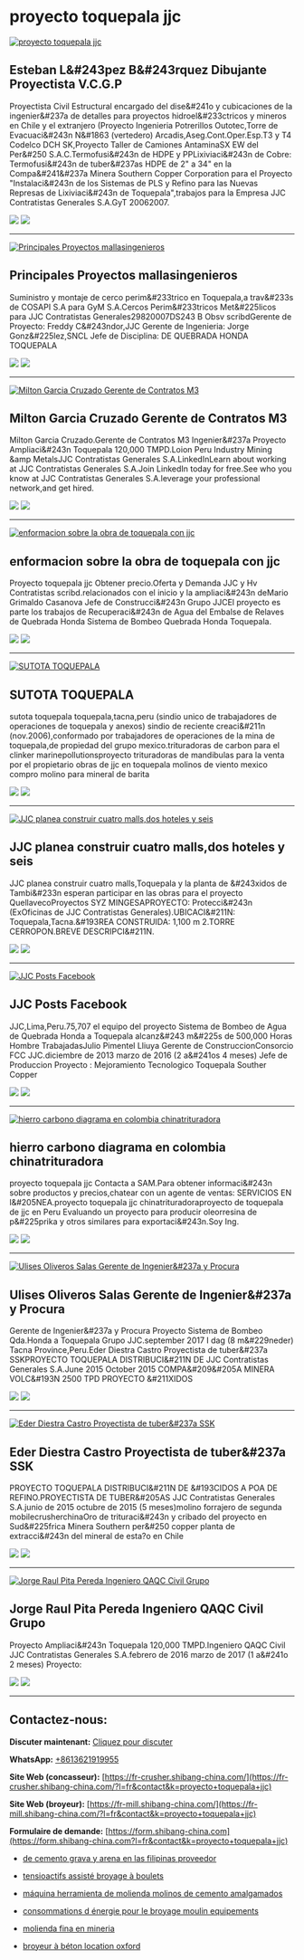 # proyecto toquepala jjc

<a href="https://swt.shibang-china.com/?l=fr&img&k=proyecto+toquepala+jjc" target="_blank">![proyecto toquepala jjc](http://static.shibang-china.com/all-800x300/1112.jpg)</a>

## Esteban L&#243pez B&#243rquez Dibujante Proyectista V.C.G.P
Proyectista Civil Estructural encargado del dise&#241o y cubicaciones de la ingenier&#237a de detalles para proyectos hidroel&#233ctricos y mineros en Chile y el extranjero (Proyecto Ingenieria Potrerillos Outotec,Torre de Evacuaci&#243n N&#1863 (vertedero) Arcadis,Aseg.Cont.Oper.Esp.T3 y T4 Codelco DCH SK,Proyecto Taller de Camiones AntaminaSX EW del Per&#250 S.A.C.Termofusi&#243n de HDPE y PPLixiviaci&#243n de Cobre: Termofusi&#243n de tuber&#237as HDPE de 2" a 34" en la Compa&#241&#237a Minera Southern Copper Corporation para el Proyecto "Instalaci&#243n de los Sistemas de PLS y Refino para las Nuevas Represas de Lixiviaci&#243n de Toquepala",trabajos para la Empresa JJC Contratistas Generales S.A.GyT 20062007.


<a href="https://whatsapp.shibangsoft.com/WhatsApp.php" target="_blank" title="WhatsApp">![](http://static.shibang-china.com/icon/whatsapp.png)</a> <a href="https://swt.shibang-china.com/?l=fr&icon&k=proyecto+toquepala+jjc" target="_blank">![](http://static.shibang-china.com/icon/chat-fr.png)</a>

---

<a href="https://swt.shibang-china.com/?l=fr&img&k=proyecto+toquepala+jjc" target="_blank">![Principales Proyectos mallasingenieros](http://static.shibang-china.com/all-800x300/877.jpg)</a>

## Principales Proyectos mallasingenieros
Suministro y montaje de cerco perim&#233trico en Toquepala,a trav&#233s de COSAPI S.A para GyM S.A.Cercos Perim&#233tricos Met&#225licos para JJC Contratistas Generales29820007DS243 B Obsv scribdGerente de Proyecto: Freddy C&#243ndor,JJC Gerente de Ingenieria: Jorge Gonz&#225lez,SNCL Jefe de Disciplina: DE QUEBRADA HONDA TOQUEPALA


<a href="https://whatsapp.shibangsoft.com/WhatsApp.php" target="_blank" title="WhatsApp">![](http://static.shibang-china.com/icon/whatsapp.png)</a> <a href="https://swt.shibang-china.com/?l=fr&icon&k=proyecto+toquepala+jjc" target="_blank">![](http://static.shibang-china.com/icon/chat-fr.png)</a>

---

<a href="https://swt.shibang-china.com/?l=fr&img&k=proyecto+toquepala+jjc" target="_blank">![Milton Garcia Cruzado Gerente de Contratos M3](http://static.shibang-china.com/all-800x300/1027.jpg)</a>

## Milton Garcia Cruzado Gerente de Contratos M3
Milton Garcia Cruzado.Gerente de Contratos M3 Ingenier&#237a Proyecto Ampliaci&#243n Toquepala 120,000 TMPD.Loion Peru Industry Mining &amp MetalsJJC Contratistas Generales S.A.LinkedInLearn about working at JJC Contratistas Generales S.A.Join LinkedIn today for free.See who you know at JJC Contratistas Generales S.A.leverage your professional network,and get hired.


<a href="https://whatsapp.shibangsoft.com/WhatsApp.php" target="_blank" title="WhatsApp">![](http://static.shibang-china.com/icon/whatsapp.png)</a> <a href="https://swt.shibang-china.com/?l=fr&icon&k=proyecto+toquepala+jjc" target="_blank">![](http://static.shibang-china.com/icon/chat-fr.png)</a>

---

<a href="https://swt.shibang-china.com/?l=fr&img&k=proyecto+toquepala+jjc" target="_blank">![enformacion sobre la obra de toquepala con jjc](http://static.shibang-china.com/all-800x300/637.jpg)</a>

## enformacion sobre la obra de toquepala con jjc
Proyecto toquepala jjc Obtener precio.Oferta y Demanda JJC y Hv Contratistas scribd.relacionados con el inicio y la ampliaci&#243n deMario Grimaldo Casanova Jefe de Construcci&#243n Grupo JJCEl proyecto es parte los trabajos de Recuperaci&#243n de Agua del Embalse de Relaves de Quebrada Honda Sistema de Bombeo Quebrada Honda Toquepala.


<a href="https://whatsapp.shibangsoft.com/WhatsApp.php" target="_blank" title="WhatsApp">![](http://static.shibang-china.com/icon/whatsapp.png)</a> <a href="https://swt.shibang-china.com/?l=fr&icon&k=proyecto+toquepala+jjc" target="_blank">![](http://static.shibang-china.com/icon/chat-fr.png)</a>

---

<a href="https://swt.shibang-china.com/?l=fr&img&k=proyecto+toquepala+jjc" target="_blank">![SUTOTA TOQUEPALA](http://static.shibang-china.com/all-800x300/1071.jpg)</a>

## SUTOTA TOQUEPALA
sutota toquepala toquepala,tacna,peru (sindio unico de trabajadores de operaciones de toquepala y anexos) sindio de reciente creaci&#211n (nov.2006),conformado por trabajadores de operaciones de la mina de toquepala,de propiedad del grupo mexico.trituradoras de carbon para el clinker marinepollutionsproyecto trituradoras de mandibulas para la venta por el propietario obras de jjc en toquepala molinos de viento mexico compro molino para mineral de barita


<a href="https://whatsapp.shibangsoft.com/WhatsApp.php" target="_blank" title="WhatsApp">![](http://static.shibang-china.com/icon/whatsapp.png)</a> <a href="https://swt.shibang-china.com/?l=fr&icon&k=proyecto+toquepala+jjc" target="_blank">![](http://static.shibang-china.com/icon/chat-fr.png)</a>

---

<a href="https://swt.shibang-china.com/?l=fr&img&k=proyecto+toquepala+jjc" target="_blank">![JJC planea construir cuatro malls,dos hoteles y seis](http://static.shibang-china.com/all-800x300/436.jpg)</a>

## JJC planea construir cuatro malls,dos hoteles y seis
JJC planea construir cuatro malls,Toquepala y la planta de &#243xidos de Tambi&#233n esperan participar en las obras para el proyecto QuellavecoProyectos SYZ MINGESAPROYECTO: Protecci&#243n (ExOficinas de JJC Contratistas Generales).UBICACI&#211N: Toquepala,Tacna.&#193REA CONSTRUIDA: 1,100 m 2.TORRE CERROPON.BREVE DESCRIPCI&#211N.


<a href="https://whatsapp.shibangsoft.com/WhatsApp.php" target="_blank" title="WhatsApp">![](http://static.shibang-china.com/icon/whatsapp.png)</a> <a href="https://swt.shibang-china.com/?l=fr&icon&k=proyecto+toquepala+jjc" target="_blank">![](http://static.shibang-china.com/icon/chat-fr.png)</a>

---

<a href="https://swt.shibang-china.com/?l=fr&img&k=proyecto+toquepala+jjc" target="_blank">![JJC Posts Facebook](http://static.shibang-china.com/all-800x300/781.jpg)</a>

## JJC Posts Facebook
JJC,Lima,Peru.75,707 el equipo del proyecto Sistema de Bombeo de Agua de Quebrada Honda a Toquepala alcanz&#243 m&#225s de 500,000 Horas Hombre TrabajadasJulio Pimentel Lliuya Gerente de ConstruccionConsorcio FCC JJC.diciembre de 2013 marzo de 2016 (2 a&#241os 4 meses) Jefe de Produccion Proyecto : Mejoramiento Tecnologico Toquepala Souther Copper


<a href="https://whatsapp.shibangsoft.com/WhatsApp.php" target="_blank" title="WhatsApp">![](http://static.shibang-china.com/icon/whatsapp.png)</a> <a href="https://swt.shibang-china.com/?l=fr&icon&k=proyecto+toquepala+jjc" target="_blank">![](http://static.shibang-china.com/icon/chat-fr.png)</a>

---

<a href="https://swt.shibang-china.com/?l=fr&img&k=proyecto+toquepala+jjc" target="_blank">![hierro carbono diagrama en colombia chinatrituradora](http://static.shibang-china.com/all-800x300/1292.jpg)</a>

## hierro carbono diagrama en colombia chinatrituradora
proyecto toquepala jjc Contacta a SAM.Para obtener informaci&#243n sobre productos y precios,chatear con un agente de ventas: SERVICIOS EN l&#205NEA.proyecto toquepala jjc chinatrituradoraproyecto de toquepala de jjc en Peru Evaluando un proyecto para producir oleorresina de p&#225prika y otros similares para exportaci&#243n.Soy Ing.


<a href="https://whatsapp.shibangsoft.com/WhatsApp.php" target="_blank" title="WhatsApp">![](http://static.shibang-china.com/icon/whatsapp.png)</a> <a href="https://swt.shibang-china.com/?l=fr&icon&k=proyecto+toquepala+jjc" target="_blank">![](http://static.shibang-china.com/icon/chat-fr.png)</a>

---

<a href="https://swt.shibang-china.com/?l=fr&img&k=proyecto+toquepala+jjc" target="_blank">![Ulises Oliveros Salas Gerente de Ingenier&#237a y Procura](http://static.shibang-china.com/all-800x300/67.jpg)</a>

## Ulises Oliveros Salas Gerente de Ingenier&#237a y Procura
Gerente de Ingenier&#237a y Procura Proyecto Sistema de Bombeo Qda.Honda a Toquepala Grupo JJC.september 2017 I dag (8 m&#229neder) Tacna Province,Peru.Eder Diestra Castro Proyectista de tuber&#237a SSKPROYECTO TOQUEPALA DISTRIBUCI&#211N DE JJC Contratistas Generales S.A.June 2015 October 2015 COMPA&#209&#205A MINERA VOLC&#193N 2500 TPD PROYECTO &#211XIDOS


<a href="https://whatsapp.shibangsoft.com/WhatsApp.php" target="_blank" title="WhatsApp">![](http://static.shibang-china.com/icon/whatsapp.png)</a> <a href="https://swt.shibang-china.com/?l=fr&icon&k=proyecto+toquepala+jjc" target="_blank">![](http://static.shibang-china.com/icon/chat-fr.png)</a>

---

<a href="https://swt.shibang-china.com/?l=fr&img&k=proyecto+toquepala+jjc" target="_blank">![Eder Diestra Castro Proyectista de tuber&#237a SSK](http://static.shibang-china.com/all-800x300/1166.jpg)</a>

## Eder Diestra Castro Proyectista de tuber&#237a SSK
PROYECTO TOQUEPALA DISTRIBUCI&#211N DE &#193CIDOS A POA DE REFINO.PROYECTISTA DE TUBER&#205AS JJC Contratistas Generales S.A.junio de 2015 octubre de 2015 (5 meses)molino forrajero de segunda mobilecrusherchinaOro de trituraci&#243n y cribado del proyecto en Sud&#225frica Minera Southern per&#250 copper planta de extracci&#243n del mineral de esta?o en Chile


<a href="https://whatsapp.shibangsoft.com/WhatsApp.php" target="_blank" title="WhatsApp">![](http://static.shibang-china.com/icon/whatsapp.png)</a> <a href="https://swt.shibang-china.com/?l=fr&icon&k=proyecto+toquepala+jjc" target="_blank">![](http://static.shibang-china.com/icon/chat-fr.png)</a>

---

<a href="https://swt.shibang-china.com/?l=fr&img&k=proyecto+toquepala+jjc" target="_blank">![Jorge Raul Pita Pereda Ingeniero QAQC Civil Grupo](http://static.shibang-china.com/all-800x300/849.jpg)</a>

## Jorge Raul Pita Pereda Ingeniero QAQC Civil Grupo
Proyecto Ampliaci&#243n Toquepala 120,000 TMPD.Ingeniero QAQC Civil JJC Contratistas Generales S.A.febrero de 2016 marzo de 2017 (1 a&#241o 2 meses) Proyecto:

<a href="https://whatsapp.shibangsoft.com/WhatsApp.php" target="_blank" title="WhatsApp">![](http://static.shibang-china.com/icon/whatsapp.png)</a> <a href="https://swt.shibang-china.com/?l=fr&icon&k=proyecto+toquepala+jjc" target="_blank">![](http://static.shibang-china.com/icon/chat-fr.png)</a>

---
## Contactez-nous:

**Discuter maintenant:** [Cliquez pour discuter](https://swt.shibang-china.com?l=fr&contact&k=proyecto+toquepala+jjc)

**WhatsApp:**  [+8613621919955](https://whatsapp.shibangsoft.com/WhatsApp.php)

**Site Web (concasseur):** [https://fr-crusher.shibang-china.com/](https://fr-crusher.shibang-china.com/?l=fr&contact&k=proyecto+toquepala+jjc)

**Site Web (broyeur):** [https://fr-mill.shibang-china.com/](https://fr-mill.shibang-china.com/?l=fr&contact&k=proyecto+toquepala+jjc)

**Formulaire de demande:** [https://form.shibang-china.com](https://form.shibang-china.com?l=fr&contact&k=proyecto+toquepala+jjc)

* [de cemento grava y arena en las filipinas proveedor](../64/de%20cemento%20grava%20y%20arena%20en%20las%20filipinas%20proveedor.md)

* [tensioactifs assisté broyage à boulets](../62/tensioactifs%20assist%C3%A9%20broyage%20%C3%A0%20boulets.md)

* [máquina herramienta de molienda molinos de cemento amalgamados](../63/m%C3%A1quina%20herramienta%20de%20molienda%20molinos%20de%20cemento%20amalgamados.md)

* [consommations d énergie pour le broyage moulin equipements](../65/consommations%20d%20%C3%A9nergie%20pour%20le%20broyage%20moulin%20equipements.md)

* [molienda fina en mineria](../64/molienda%20fina%20en%20mineria.md)

* [broyeur à béton location oxford](../65/broyeur%20%C3%A0%20b%C3%A9ton%20location%20oxford.md)